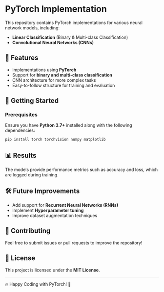 # PyTorch Implementation

This repository contains PyTorch implementations for various neural network models, including:

- **Linear Classification** (Binary & Multi-class Classification)
- **Convolutional Neural Networks (CNNs)**

## 📌 Features

- Implementations using **PyTorch**
- Support for **binary and multi-class classification**
- CNN architecture for more complex tasks
- Easy-to-follow structure for training and evaluation



## 🚀 Getting Started

### Prerequisites

Ensure you have **Python 3.7+** installed along with the following dependencies:

```bash
pip install torch torchvision numpy matplotlib
```


## 📊 Results

The models provide performance metrics such as accuracy and loss, which are logged during training.

## 🛠 Future Improvements

- Add support for **Recurrent Neural Networks (RNNs)**
- Implement **Hyperparameter tuning**
- Improve dataset augmentation techniques

## 🤝 Contributing

Feel free to submit issues or pull requests to improve the repository!

## 📜 License

This project is licensed under the **MIT License**.

---

🔥 Happy Coding with PyTorch! 🚀

